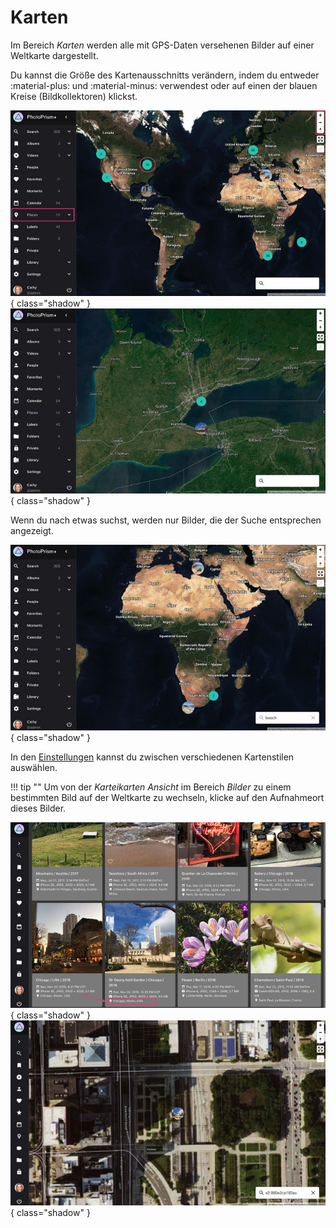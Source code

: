 # Karten #
Im Bereich *Karten* werden alle mit GPS-Daten versehenen Bilder auf einer Weltkarte dargestellt.

Du kannst die Größe des Kartenausschnitts verändern, indem du entweder :material-plus: und :material-minus: verwendest oder 
auf einen der blauen Kreise (Bildkollektoren) klickst.

![Screenshot](img/places-1-dark.jpg){ class="shadow" }
![Screenshot](img/places-2-dark.jpg){ class="shadow" }

Wenn du nach etwas suchst, werden nur Bilder, die der Suche entsprechen angezeigt.

![Screenshot](img/places-3-dark.jpg){ class="shadow" }

In den [Einstellungen](../settings/general.md) kannst du zwischen verschiedenen Kartenstilen auswählen.

!!! tip ""
    Um von der *Karteikarten Ansicht* im Bereich *Bilder* zu einem bestimmten Bild auf der Weltkarte zu wechseln, klicke auf den Aufnahmeort dieses Bilder.

   ![Screenshot](img/places-animation-1-dark.jpg){ class="shadow" }
   ![Screenshot](img/places-animation-2-dark.jpg){ class="shadow" }
